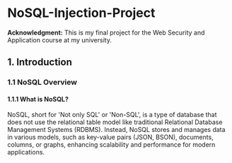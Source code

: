 # NoSQL-Injection-Project

**Acknowledgment:** This is my final project for the Web Security and Application course at my university.

## 1. Introduction
### 1.1 NoSQL Overview
#### 1.1.1 What is NoSQL?
NoSQL, short for 'Not only SQL' or 'Non-SQL', is a type of database that does not use the relational table model like traditional Relational Database Management Systems (RDBMS). Instead, NoSQL stores and manages data in various models, such as key-value pairs (JSON, BSON), documents, columns, or graphs, enhancing scalability and performance for modern applications.




